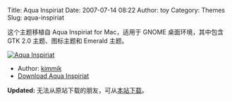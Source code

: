 Title: Aqua Inspiriat
Date: 2007-07-14 08:22
Author: toy
Category: Themes
Slug: aqua-inspiriat

这个主题移植自 Aqua Inspiriat for Mac，适用于 GNOME 桌面环境，其中包含
GTK 2.0 主题、图标主题和 Emerald 主题。

[![Aqua
Inspiriat](http://i.linuxtoy.org/i/2007/07/aqua-inspiriat_s.jpg)](http://i.linuxtoy.org/i/2007/07/aqua-inspiriat.jpg)

- Author: [kimmik](http://gnomestyle.blogspot.com/)  
- [Download Aqua
Inspiriat](http://www.gnome-look.org/content/show.php/Aqua+Inspiriat?content=62245)

**Updated:**
无法从原站下载的朋友，可从[本站下载](http://i.linuxtoy.org/files/aqua/)。
